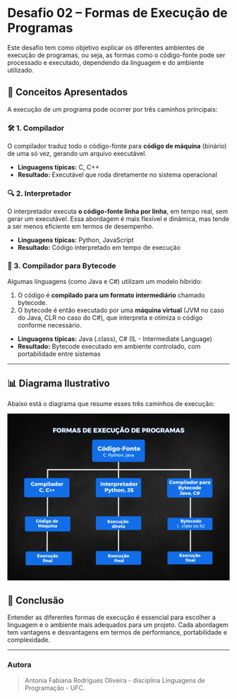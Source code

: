 # Desafio 02 – Formas de Execução de Programas

Este desafio tem como objetivo explicar os diferentes ambientes de execução de programas, ou seja, as formas como o código-fonte pode ser processado e executado, dependendo da linguagem e do ambiente utilizado.

## 🎯 Conceitos Apresentados

A execução de um programa pode ocorrer por três caminhos principais:

### 🛠️ 1. Compilador
O compilador traduz todo o código-fonte para **código de máquina** (binário) de uma só vez, gerando um arquivo executável.

- **Linguagens típicas:** C, C++
- **Resultado:** Executável que roda diretamente no sistema operacional

### 🔍 2. Interpretador
O interpretador executa **o código-fonte linha por linha**, em tempo real, sem gerar um executável. Essa abordagem é mais flexível e dinâmica, mas tende a ser menos eficiente em termos de desempenho.

- **Linguagens típicas:** Python, JavaScript
- **Resultado:** Código interpretado em tempo de execução

### 🧱 3. Compilador para Bytecode
Algumas linguagens (como Java e C#) utilizam um modelo híbrido:
1. O código é **compilado para um formato intermediário** chamado bytecode.
2. O bytecode é então executado por uma **máquina virtual** (JVM no caso do Java, CLR no caso do C#), que interpreta e otimiza o código conforme necessário.

- **Linguagens típicas:** Java (.class), C# (IL - Intermediate Language)
- **Resultado:** Bytecode executado em ambiente controlado, com portabilidade entre sistemas

---

## 📊 Diagrama Ilustrativo

Abaixo está o diagrama que resume esses três caminhos de execução:

![Diagrama – Formas de Execução de Programas](diagrama.png)


## 📌 Conclusão

Entender as diferentes formas de execução é essencial para escolher a linguagem e o ambiente mais adequados para um projeto. Cada abordagem tem vantagens e desvantagens em termos de performance, portabilidade e complexidade.

---

### Autora

> Antonia Fabiana Rodrigues Oliveira - disciplina Linguagens de Programação - UFC.